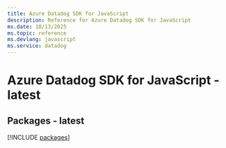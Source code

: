 ```yaml
---
title: Azure Datadog SDK for JavaScript
description: Reference for Azure Datadog SDK for JavaScript
ms.date: 10/13/2025
ms.topic: reference
ms.devlang: javascript
ms.service: datadog
---
```

# Azure Datadog SDK for JavaScript - latest
## Packages - latest
[!INCLUDE [packages](datadog-index.md)]